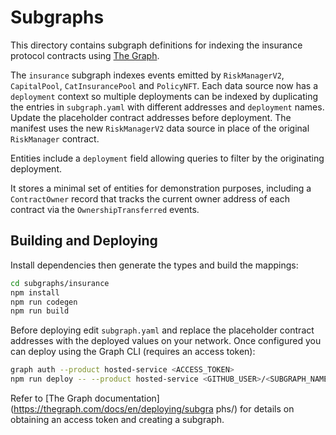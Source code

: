 # Subgraphs

This directory contains subgraph definitions for indexing the insurance
protocol contracts using [The Graph](https://thegraph.com/).

The `insurance` subgraph indexes events emitted by `RiskManagerV2`,
`CapitalPool`, `CatInsurancePool` and `PolicyNFT`. Each data source now has a
`deployment` context so multiple deployments can be indexed by duplicating the
entries in `subgraph.yaml` with different addresses and `deployment` names.
Update the placeholder contract addresses before deployment. The manifest uses
the new `RiskManagerV2` data source in place of the original `RiskManager`
contract.

Entities include a `deployment` field allowing queries to filter by the
originating deployment.

It stores a minimal set of entities for demonstration purposes, including a
`ContractOwner` record that tracks the current owner address of each contract
via the `OwnershipTransferred` events.

## Building and Deploying

Install dependencies then generate the types and build the mappings:

```bash
cd subgraphs/insurance
npm install
npm run codegen
npm run build
```

Before deploying edit `subgraph.yaml` and replace the placeholder contract
addresses with the deployed values on your network. Once configured you can
deploy using the Graph CLI (requires an access token):

```bash
graph auth --product hosted-service <ACCESS_TOKEN>
npm run deploy -- --product hosted-service <GITHUB_USER>/<SUBGRAPH_NAME>
```

Refer to [The Graph documentation](https://thegraph.com/docs/en/deploying/subgra
phs/) for details on obtaining an access token and creating a subgraph.

